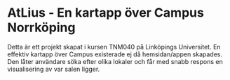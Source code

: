 # AtLius - En kartapp över Campus Norrköping
Detta är ett projekt skapat i kursen TNM040 på Linköpings Universitet.
En effektiv kartapp över Campus existerade ej då hemsidan/appen skapades. Den låter användare söka efter olika lokaler och får med snabb respons en visualisering av var salen ligger.
